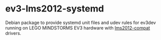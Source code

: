 ev3-lms2012-systemd
===================

Debian package to provide systemd unit files and udev rules for ev3dev running
on LEGO MINDSTORMS EV3 hardware with [lms2012-compat] drivers.

[lms2012-compat]: https://github.com/ev3dev/lms2012-compat
